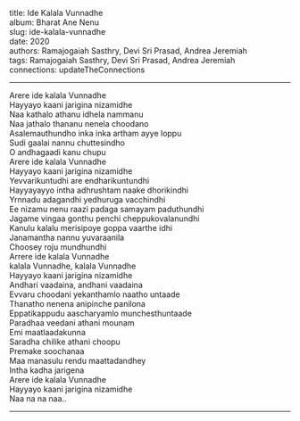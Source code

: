 title: Ide Kalala Vunnadhe  
album: Bharat Ane Nenu  
slug: ide-kalala-vunnadhe  
date: 2020  
authors: Ramajogaiah Sasthry, Devi Sri Prasad, Andrea Jeremiah  
tags: Ramajogaiah Sasthry, Devi Sri Prasad, Andrea Jeremiah  
connections: updateTheConnections  

------------

Arere ide kalala Vunnadhe  
Hayyayo kaani jarigina nizamidhe  
Naa kathalo athanu idhela nammanu  
Naa jathalo thananu nenela choodano  
Asalemauthundho inka inka artham ayye loppu  
Sudi gaalai nannu chuttesindho  
O andhagaadi kanu chupu  
Arere ide kalala Vunnadhe  
Hayyayo kaani jarigina nizamidhe  
Yevvarikuntudhi are endharikuntundhi  
Hayyayayyo intha adhrushtam naake dhorikindhi  
Yrnnadu adagandhi yedhuruga vacchindhi  
Ee nizamu nenu raazi padaga samayam paduthundhi  
Jagame vingaa gonthu penchi cheppukovalanundhi  
Kanulu kalalu merisipoye goppa vaarthe idhi  
Janamantha nannu yuvaraanila  
Choosey roju mundhundhi  
Arrere ide kalala Vunnadhe  
kalala Vunnadhe, kalala Vunnadhe  
Hayyayo kaani jarigina nizamidhe  
Andhari vaadaina, andhani vaadaina  
Evvaru choodani yekanthamlo naatho untaade  
Thanatho nenena anipinche panilona  
Eppatikappudu aascharyamlo munchesthuntaade  
Paradhaa veedani athani mounam  
Emi maatlaadakunna  
Saradha chilike athani choopu  
Premake soochanaa  
Maa manasulu rendu maattadandhey  
Intha kadha jarigena  
Arere ide kalala Vunnadhe  
Hayyayo kaani jarigina nizamidhe  
Naa na na naa..  


------------
